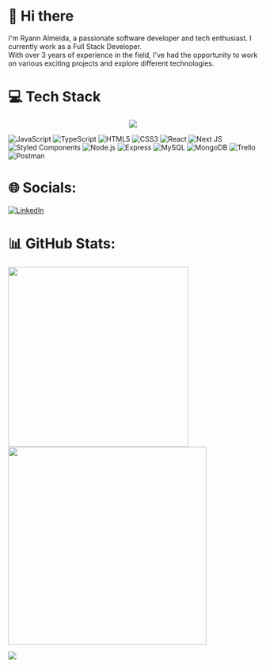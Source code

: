 # 👋 Hi there

I'm Ryann Almeida, a passionate software developer and tech enthusiast. I currently work as a Full Stack Developer. </br>
With over 3 years of experience in the field, I've had the opportunity to work on various exciting projects and explore different technologies.


# 💻 Tech Stack

<p align="center">
  <a href="https://skillicons.dev">
    <img src="https://skillicons.dev/icons?i=git,kubernetes,docker,c,vim,react, node.js" />
  </a>
</p>

![JavaScript](https://img.shields.io/badge/javascript-%23323330.svg?style=for-the-badge&logo=javascript&logoColor=%23F7DF1E) ![TypeScript](https://img.shields.io/badge/typescript-%23007ACC.svg?style=for-the-badge&logo=typescript&logoColor=white) ![HTML5](https://img.shields.io/badge/html5-%23E34F26.svg?style=for-the-badge&logo=html5&logoColor=white) ![CSS3](https://img.shields.io/badge/css3-%231572B6.svg?style=for-the-badge&logo=css3&logoColor=white) ![React](https://img.shields.io/badge/react-%2320232a.svg?style=for-the-badge&logo=react&logoColor=%2361DAFB) ![Next JS](https://img.shields.io/badge/Next-black?style=for-the-badge&logo=next.js&logoColor=white) ![Styled Components](https://img.shields.io/badge/styled--components-DB7093?style=for-the-badge&logo=styled-components&logoColor=white) ![Node.js](https://img.shields.io/badge/Node.js-43853D?style=for-the-badge&logo=node.js&logoColor=white) ![Express](https://img.shields.io/badge/Express.js-404D59?style=for-the-badge) ![MySQL](https://img.shields.io/badge/MySQL-00000F?style=for-the-badge&logo=mysql&logoColor=white) ![MongoDB](https://img.shields.io/badge/MongoDB-4EA94B?style=for-the-badge&logo=mongodb&logoColor=white) ![Trello](https://img.shields.io/badge/Trello-%23026AA7.svg?style=for-the-badge&logo=Trello&logoColor=white) ![Postman](https://img.shields.io/badge/Postman-FF6C37?style=for-the-badge&logo=postman&logoColor=white) 

# 🌐 Socials:
[![LinkedIn](https://img.shields.io/badge/LinkedIn-%230077B5.svg?logo=linkedin&logoColor=white)](https://www.linkedin.com/in/ryann-almeida/) 

# 📊 GitHub Stats:
<img src="https://github-readme-stats-wheat-two-53.vercel.app/api?username=ryannalmeida&theme=neon&hide_border=false&include_all_commits=false&count_private=false"  width="364px" />                    <img src="https://github-readme-streak-stats.herokuapp.com/?user=ryannalmeida&theme=neon&hide_border=false"  width="400px" />



![](https://github-readme-stats-wheat-two-53.vercel.app/api/top-langs/?username=ryannalmeida&theme=neon&hide_border=false&include_all_commits=false&count_private=false&layout=compact)
